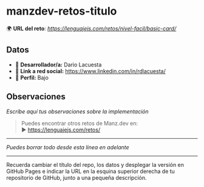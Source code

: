 # manzdev-retos-titulo

🌍 **URL del reto**: *https://lenguajejs.com/retos/nivel-facil/basic-card/*

## Datos

- 🦄 **Desarrollador/a:** Dario Lacuesta
- 🐇 **Link a red social:** https://www.linkedin.com/in/rdlacuesta/
- 🦾 **Perfil:**  Bajo

## Observaciones

*Escribe aquí tus observaciones sobre la implementación*

> Puedes encontrar otros retos de Manz.dev en: <br>▶ https://lenguajejs.com/retos/

---
*Puedes borrar todo desde esta línea en adelante*

---

Recuerda cambiar el título del repo, los datos y desplegar la versión en GitHub Pages e indicar la URL en la esquina superior derecha de tu repositorio de GitHub, junto a una pequeña descripción.
